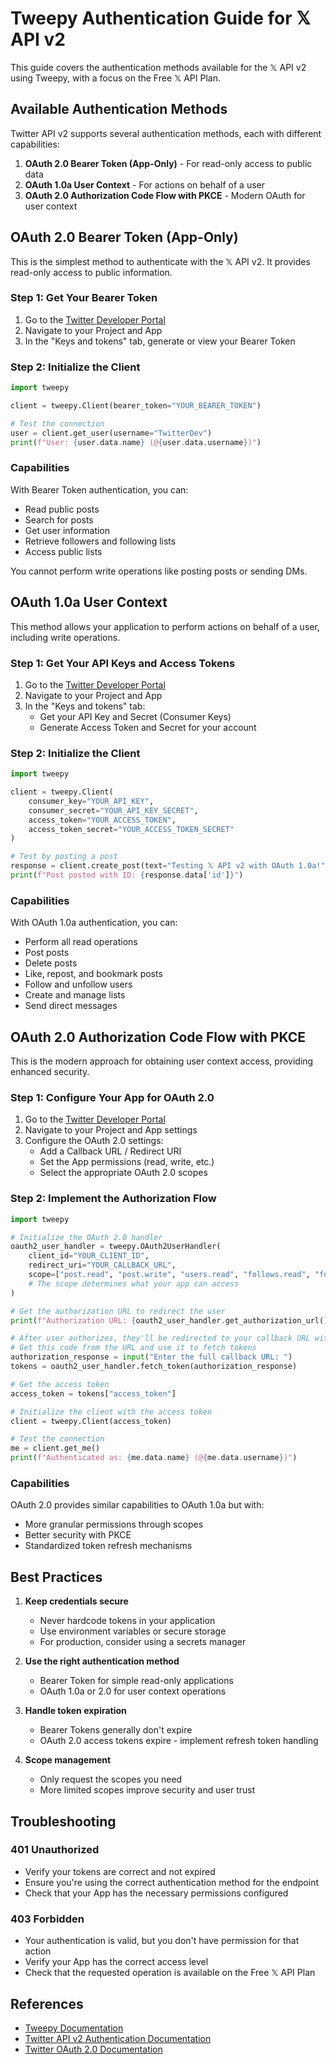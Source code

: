 # Tweepy Authentication Guide for 𝕏 API v2

This guide covers the authentication methods available for the 𝕏 API v2 using Tweepy, with a focus on the Free 𝕏 API Plan.

## Available Authentication Methods

Twitter API v2 supports several authentication methods, each with different capabilities:

1. **OAuth 2.0 Bearer Token (App-Only)** - For read-only access to public data
2. **OAuth 1.0a User Context** - For actions on behalf of a user
3. **OAuth 2.0 Authorization Code Flow with PKCE** - Modern OAuth for user context

## OAuth 2.0 Bearer Token (App-Only)

This is the simplest method to authenticate with the 𝕏 API v2. It provides read-only access to public information.

### Step 1: Get Your Bearer Token

1. Go to the [Twitter Developer Portal](https://developer.twitter.com/en/portal/dashboard)
2. Navigate to your Project and App
3. In the "Keys and tokens" tab, generate or view your Bearer Token

### Step 2: Initialize the Client

```python
import tweepy

client = tweepy.Client(bearer_token="YOUR_BEARER_TOKEN")

# Test the connection
user = client.get_user(username="TwitterDev")
print(f"User: {user.data.name} (@{user.data.username})")
```

### Capabilities

With Bearer Token authentication, you can:
- Read public posts
- Search for posts
- Get user information
- Retrieve followers and following lists
- Access public lists

You cannot perform write operations like posting posts or sending DMs.

## OAuth 1.0a User Context

This method allows your application to perform actions on behalf of a user, including write operations.

### Step 1: Get Your API Keys and Access Tokens

1. Go to the [Twitter Developer Portal](https://developer.twitter.com/en/portal/dashboard)
2. Navigate to your Project and App
3. In the "Keys and tokens" tab:
   - Get your API Key and Secret (Consumer Keys)
   - Generate Access Token and Secret for your account

### Step 2: Initialize the Client

```python
import tweepy

client = tweepy.Client(
    consumer_key="YOUR_API_KEY",
    consumer_secret="YOUR_API_KEY_SECRET",
    access_token="YOUR_ACCESS_TOKEN",
    access_token_secret="YOUR_ACCESS_TOKEN_SECRET"
)

# Test by posting a post
response = client.create_post(text="Testing 𝕏 API v2 with OAuth 1.0a!")
print(f"Post posted with ID: {response.data['id']}")
```

### Capabilities

With OAuth 1.0a authentication, you can:
- Perform all read operations
- Post posts
- Delete posts
- Like, repost, and bookmark posts
- Follow and unfollow users
- Create and manage lists
- Send direct messages

## OAuth 2.0 Authorization Code Flow with PKCE

This is the modern approach for obtaining user context access, providing enhanced security.

### Step 1: Configure Your App for OAuth 2.0

1. Go to the [Twitter Developer Portal](https://developer.twitter.com/en/portal/dashboard)
2. Navigate to your Project and App settings
3. Configure the OAuth 2.0 settings:
   - Add a Callback URL / Redirect URI
   - Set the App permissions (read, write, etc.)
   - Select the appropriate OAuth 2.0 scopes

### Step 2: Implement the Authorization Flow

```python
import tweepy

# Initialize the OAuth 2.0 handler
oauth2_user_handler = tweepy.OAuth2UserHandler(
    client_id="YOUR_CLIENT_ID",
    redirect_uri="YOUR_CALLBACK_URL",
    scope=["post.read", "post.write", "users.read", "follows.read", "follows.write"],
    # The scope determines what your app can access
)

# Get the authorization URL to redirect the user
print(f"Authorization URL: {oauth2_user_handler.get_authorization_url()}")

# After user authorizes, they'll be redirected to your callback URL with a code
# Get this code from the URL and use it to fetch tokens
authorization_response = input("Enter the full callback URL: ")
tokens = oauth2_user_handler.fetch_token(authorization_response)

# Get the access token
access_token = tokens["access_token"]

# Initialize the client with the access token
client = tweepy.Client(access_token)

# Test the connection
me = client.get_me()
print(f"Authenticated as: {me.data.name} (@{me.data.username})")
```

### Capabilities

OAuth 2.0 provides similar capabilities to OAuth 1.0a but with:
- More granular permissions through scopes
- Better security with PKCE
- Standardized token refresh mechanisms

## Best Practices

1. **Keep credentials secure**
   - Never hardcode tokens in your application
   - Use environment variables or secure storage
   - For production, consider using a secrets manager

2. **Use the right authentication method**
   - Bearer Token for simple read-only applications
   - OAuth 1.0a or 2.0 for user context operations

3. **Handle token expiration**
   - Bearer Tokens generally don't expire
   - OAuth 2.0 access tokens expire - implement refresh token handling

4. **Scope management**
   - Only request the scopes you need
   - More limited scopes improve security and user trust

## Troubleshooting

### 401 Unauthorized

- Verify your tokens are correct and not expired
- Ensure you're using the correct authentication method for the endpoint
- Check that your App has the necessary permissions configured

### 403 Forbidden

- Your authentication is valid, but you don't have permission for that action
- Verify your App has the correct access level
- Check that the requested operation is available on the Free 𝕏 API Plan

## References

- [Tweepy Documentation](https://docs.tweepy.org/)
- [Twitter API v2 Authentication Documentation](https://developer.twitter.com/en/docs/authentication/overview)
- [Twitter OAuth 2.0 Documentation](https://developer.twitter.com/en/docs/authentication/oauth-2-0)

